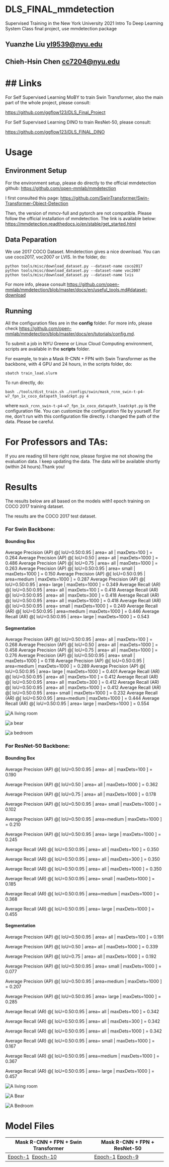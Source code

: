 # DLS_FINAL_mmdetection

Supervised Training in the New York University 2021 Intro To Deep Learning System Class final project, use mmdetection package

## Yuanzhe Liu yl9539@nyu.edu

## Chieh-Hsin Chen cc7204@nyu.edu

# ## Links

For Self Supervised Learning MoBY to train Swin Transformer, also the main part of the whole project, please consult:

https://github.com/ggflow123/DLS_Final_Project

For Self Supervised Learning DINO to train ResNet-50, please consult:

https://github.com/ggflow123/DLS_FINAL_DINO

# Usage

## Environment Setup

For the environment setup, please do directly to the official mmdetection github:
https://github.com/open-mmlab/mmdetection

I first consulted this page:
https://github.com/SwinTransformer/Swin-Transformer-Object-Detection

Then, the version of mmcv-full and pytorch are not compatible. Please follow the official installation of mmdetection. The link is available below:
https://mmdetection.readthedocs.io/en/stable/get_started.html

## Data Peparation

We use 2017 COCO Dataset. Mmdetection gives a nice download.
You can use coco2017, voc2007 or LVIS.
In the folder, do:

```
python tools/misc/download_dataset.py --dataset-name coco2017
python tools/misc/download_dataset.py --dataset-name voc2007
python tools/misc/download_dataset.py --dataset-name lvis
```

For more info, please consult https://github.com/open-mmlab/mmdetection/blob/master/docs/en/useful_tools.md#dataset-download

## Running

All the configuration files are in the **config** folder. For more info, please check https://github.com/open-mmlab/mmdetection/blob/master/docs/en/tutorials/config.md.

To submit a job in NYU Greene or Linux Cloud Computing environment, scripts are available in the **scripts** folder.

For example, to train a Mask R-CNN + FPN with Swin Transformer as the backbone, with 4 GPU and 24 hours, in the scripts folder, do:

```
sbatch train_load.slurm
```

To run directly, do:

```
bash ./tools/dist_train.sh ./configs/swin/mask_rcnn_swin-t-p4-w7_fpn_1x_coco_datapath_loadckpt.py 4

```

where ``mask_rcnn_swin-t-p4-w7_fpn_1x_coco_datapath_loadckpt.py`` is the configuration file. You can customize the configuration file by yourself. For me, don't run with this configuration file directly. I changed the path of the data. Please be careful.

# For Professors and TAs:

If you are reading till here right now, please forgive me not showing the evaluation data. I keep updating the data. The data will be available shortly (within 24 hours).Thank you!

# Results

The results below are all based on the models with1 epoch training on COCO 2017 training dataset.

The results are the COCO 2017 test dataset.

### For Swin Backbone:

#### Bounding Box

Average Precision  (AP) @[ IoU=0.50:0.95 | area=   all | maxDets=100 ] = 0.264
Average Precision  (AP) @[ IoU=0.50      | area=   all | maxDets=1000 ] = 0.486
Average Precision  (AP) @[ IoU=0.75      | area=   all | maxDets=1000 ] = 0.263
Average Precision  (AP) @[ IoU=0.50:0.95 | area= small | maxDets=1000 ] = 0.150
Average Precision  (AP) @[ IoU=0.50:0.95 | area=medium | maxDets=1000 ] = 0.287
Average Precision  (AP) @[ IoU=0.50:0.95 | area= large | maxDets=1000 ] = 0.349
Average Recall     (AR) @[ IoU=0.50:0.95 | area=   all | maxDets=100 ] = 0.418
Average Recall     (AR) @[ IoU=0.50:0.95 | area=   all | maxDets=300 ] = 0.418
Average Recall     (AR) @[ IoU=0.50:0.95 | area=   all | maxDets=1000 ] = 0.418
Average Recall     (AR) @[ IoU=0.50:0.95 | area= small | maxDets=1000 ] = 0.249
Average Recall     (AR) @[ IoU=0.50:0.95 | area=medium | maxDets=1000 ] = 0.446
Average Recall     (AR) @[ IoU=0.50:0.95 | area= large | maxDets=1000 ] = 0.543

#### Segmentation

 Average Precision  (AP) @[ IoU=0.50:0.95 | area=   all | maxDets=100 ] = 0.268
 Average Precision  (AP) @[ IoU=0.50      | area=   all | maxDets=1000 ] = 0.458
 Average Precision  (AP) @[ IoU=0.75      | area=   all | maxDets=1000 ] = 0.276
 Average Precision  (AP) @[ IoU=0.50:0.95 | area= small | maxDets=1000 ] = 0.118
 Average Precision  (AP) @[ IoU=0.50:0.95 | area=medium | maxDets=1000 ] = 0.289
 Average Precision  (AP) @[ IoU=0.50:0.95 | area= large | maxDets=1000 ] = 0.401
 Average Recall     (AR) @[ IoU=0.50:0.95 | area=   all | maxDets=100 ] = 0.412
 Average Recall     (AR) @[ IoU=0.50:0.95 | area=   all | maxDets=300 ] = 0.412
 Average Recall     (AR) @[ IoU=0.50:0.95 | area=   all | maxDets=1000 ] = 0.412
 Average Recall     (AR) @[ IoU=0.50:0.95 | area= small | maxDets=1000 ] = 0.232
 Average Recall     (AR) @[ IoU=0.50:0.95 | area=medium | maxDets=1000 ] = 0.444
 Average Recall     (AR) @[ IoU=0.50:0.95 | area= large | maxDets=1000 ] = 0.554

![A living room](swin1.jpg "A living room")

![a bear](swin2.jpg "a bear with Swin")

![a bedroom](swin3.jpg "A Bedroom")

### For ResNet-50 Backbone:

#### Bounding Box

 Average Precision  (AP) @[ IoU=0.50:0.95 | area=   all | maxDets=100 ] = 0.190


 Average Precision  (AP) @[ IoU=0.50      | area=   all | maxDets=1000 ] = 0.362


 Average Precision  (AP) @[ IoU=0.75      | area=   all | maxDets=1000 ] = 0.178


 Average Precision  (AP) @[ IoU=0.50:0.95 | area= small | maxDets=1000 ] = 0.102


 Average Precision  (AP) @[ IoU=0.50:0.95 | area=medium | maxDets=1000 ] = 0.210


 Average Precision  (AP) @[ IoU=0.50:0.95 | area= large | maxDets=1000 ] = 0.245


 Average Recall     (AR) @[ IoU=0.50:0.95 | area=   all | maxDets=100 ] = 0.350


 Average Recall     (AR) @[ IoU=0.50:0.95 | area=   all | maxDets=300 ] = 0.350


 Average Recall     (AR) @[ IoU=0.50:0.95 | area=   all | maxDets=1000 ] = 0.350


 Average Recall     (AR) @[ IoU=0.50:0.95 | area= small | maxDets=1000 ] = 0.185


 Average Recall     (AR) @[ IoU=0.50:0.95 | area=medium | maxDets=1000 ] = 0.368


 Average Recall     (AR) @[ IoU=0.50:0.95 | area= large | maxDets=1000 ] = 0.455

#### Segmentation

 Average Precision  (AP) @[ IoU=0.50:0.95 | area=   all | maxDets=100 ] = 0.191


 Average Precision  (AP) @[ IoU=0.50      | area=   all | maxDets=1000 ] = 0.339


 Average Precision  (AP) @[ IoU=0.75      | area=   all | maxDets=1000 ] = 0.192


 Average Precision  (AP) @[ IoU=0.50:0.95 | area= small | maxDets=1000 ] = 0.077


 Average Precision  (AP) @[ IoU=0.50:0.95 | area=medium | maxDets=1000 ] = 0.207


 Average Precision  (AP) @[ IoU=0.50:0.95 | area= large | maxDets=1000 ] = 0.285


 Average Recall     (AR) @[ IoU=0.50:0.95 | area=   all | maxDets=100 ] = 0.342


 Average Recall     (AR) @[ IoU=0.50:0.95 | area=   all | maxDets=300 ] = 0.342


 Average Recall     (AR) @[ IoU=0.50:0.95 | area=   all | maxDets=1000 ] = 0.342


 Average Recall     (AR) @[ IoU=0.50:0.95 | area= small | maxDets=1000 ] = 0.167


 Average Recall     (AR) @[ IoU=0.50:0.95 | area=medium | maxDets=1000 ] = 0.367


 Average Recall     (AR) @[ IoU=0.50:0.95 | area= large | maxDets=1000 ] = 0.457

![A living room](resnet50-1.jpg "A living room")

![A Bear](resnet50-2.jpg "A Bear With ResNet-50")

![A Bedroom](resnet50-3.jpg "A Bedroom with ResNet 50")

# Model Files

| Mask R-CNN + FPN + Swin Transformer                                                                                                                                                      | Mask R-CNN + FPN + ResNet-50                                                                                                                                                           |
| ---------------------------------------------------------------------------------------------------------------------------------------------------------------------------------------- | -------------------------------------------------------------------------------------------------------------------------------------------------------------------------------------- |
| [Epoch-1](https://drive.google.com/file/d/1ICCtjaznnKimzO2ec3w3kjs-OW-jUcm5/view?usp=sharing)  [Epoch-10](https://drive.google.com/file/d/1B2sc9oeTfCx0Jku3arNE3xFAD_wu6c8L/view?usp=sharing) | [Epoch-1](https://drive.google.com/file/d/1jH8BrW0dZfGt0h3aIp-9oo_zgCHw4jPG/view?usp=sharing) [Epoch-9](https://drive.google.com/file/d/1lotBccc4ZLFI_9v8ysnKaUlN143WHkkF/view?usp=sharing) |
